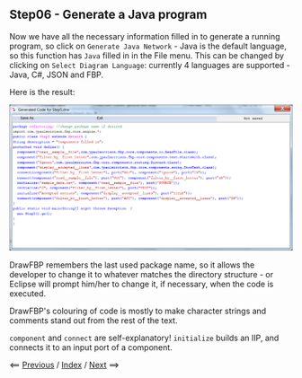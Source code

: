 
<link href="../style.css" rel="stylesheet" type="text/css">

## Step06 - Generate a Java program
 
Now we have all the necessary information filled in to generate a running program, so click on `Generate Java Network` - Java is the default language, so this function has `Java` filled in in the File menu. This can be changed by clicking on `Select Diagram Language`: currently 4 languages are supported - Java, C#, JSON and FBP.

Here is the result:

![Generated Java program](Step06_code.png)

DrawFBP remembers the last used package name, so it allows the developer to change it to whatever matches the directory structure - or Eclipse will prompt him/her to change it, if necessary, when the code is executed. 

DrawFBP's colouring of code is mostly to make character strings and comments stand out from the rest of the text.

`component` and `connect` are self-explanatory! `initialize` builds an IIP, and connects it to an input port of a component.


<span class=middle> &lt;== <a href="../Step05/">  Previous</a> / <a href="https://github.com/jpaulm/fbp-tutorial-filter-file/"> Index</a> / <a href="../Step07/"> Next</a> ==&gt;</span>